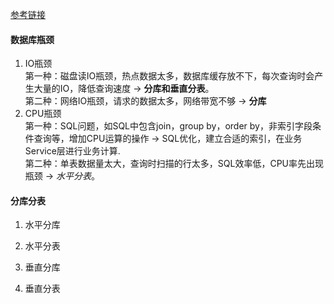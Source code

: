 [参考链接](https://mp.weixin.qq.com/s/6O23YO-AKv_faCMajs_lPQ)
#### 数据库瓶颈
1. IO瓶颈 <br>
第一种：磁盘读IO瓶颈，热点数据太多，数据库缓存放不下，每次查询时会产生大量的IO，降低查询速度 -> **分库和垂直分表**。<br>
第二种：网络IO瓶颈，请求的数据太多，网络带宽不够 -> **分库**
2. CPU瓶颈 <br>
  第一种：SQL问题，如SQL中包含join，group by，order by，非索引字段条件查询等，增加CPU运算的操作 -> SQL优化，建立合适的索引，在业务Service层进行业务计算.<br>
  第二种：单表数据量太大，查询时扫描的行太多，SQL效率低，CPU率先出现瓶颈 -> *水平分表*。</br>

#### 分库分表
1. 水平分库

2. 水平分表

3. 垂直分库

4. 垂直分表
